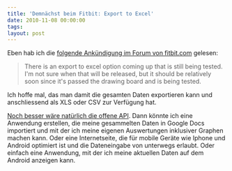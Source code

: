 ```yaml
---
title: 'Demnächst beim Fitbit: Export to Excel'
date: 2010-11-08 00:00:00 
tags: 
layout: post
---
```

Eben hab ich die <a href="http://www.fitbit.com/forums/topic/4KTZ2J9SKQBLW">folgende Ankündigung im Forum von fitbit.com</a> gelesen:
<blockquote>There is an export to excel option coming up that is still being tested. I'm not
sure when that will be released, but it should be relatively soon since it's
passed the drawing board and is being tested.</blockquote>
Ich hoffe mal, das man damit die gesamten Daten exportieren kann und anschliessend als XLS oder CSV zur Verfügung hat.

<a href="http://carstenringe.net/fitbit-ermoglicht-registrierung-von-anwendung">Noch besser wäre natürlich die offene API</a>. Dann könnte ich eine Anwendung erstellen, die meine gesammelten Daten in Google Docs importiert und mit der ich meine eigenen Auswertungen inklusiver Graphen machen kann. Oder eine Internetseite, die für mobile Geräte wie Iphone und Android optimiert ist und die Dateneingabe von unterwegs erlaubt. Oder einfach eine Anwendung, mit der ich meine aktuellen Daten auf dem Android anzeigen kann.
